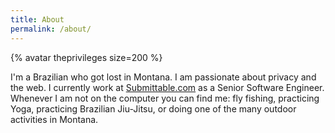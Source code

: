 ```yaml
---
title: About
permalink: /about/
---
```


{% avatar theprivileges size=200 %}

I'm a Brazilian who got lost in Montana.  I am passionate about privacy and the web.  I currently work at [Submittable.com](https://www.submittable.com?ref=luiz) as a Senior Software Engineer.  Whenever I am not on the computer you can find me: fly fishing, practicing Yoga, practicing Brazilian Jiu-Jitsu, or doing one of the many outdoor activities in Montana. 

